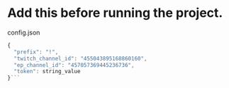 # Add this before running the project.

config.json
```js
{
  "prefix": "!",
  "twitch_channel_id": "455043895168860160",
  "ep_channel_id": "457057369445236736",
  "token": string_value
}```